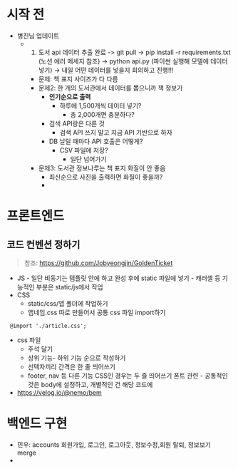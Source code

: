 
# 시작 전

- 병진님 업데이트
	- 1.  도서 api 데이터 추출 완료 -> git pull -> pip install -r requirements.txt (노션 에러 메세지 참조) -> python api.py (파이썬 실행해 모델에 데이터 넣기) -> 내일 어떤 데이터를 넣을지 회의하고 진행!!!
		- 문제: 책 표지 사이즈가 다 다름
		- 문제2: 한 개의 도서관에서 데이터를 뽑으니까 책 정보가 
			- **인기순으로 출력**
				- 하루에 1,500개씩 데이터 넣기?
					- 총 2,000개면 충분하다?
			- 검색 API랑은 다른 것 
				- 검색 API 쓰지 말고 지금  API 기반으로 하자 
			- DB 날릴 때마다 API 호출은 어떻게?
				- CSV 파일에 저장?
					- 일단 넘어가기
		- 문제3: 도서관 정보나루는 책 표지 화질이 안 좋음 
			- 최신순으로 사진을 출력하면 화질이 좋을까?
			- 

# 프론트엔드 

## 코드 컨벤션 정하기
> 참조:  https://github.com/Jobyeongjin/GoldenTicket

-    JS
    -   일단 비동기는 템플릿 안에 하고 완성 후에 static 파일에 넣기
    -   캐러셀 등 기능적인 부분은 static/js에서 작업
-   CSS
    -   static/css/앱 폴더에 작업하기
    -   앱네임.css 따로 만들어서 공통 css 파일 import하기
```
 @import './article.css';
```
 -   css 파일
	 - 주석 달기
	 - 상위 기능- 하위 기능 순으로 작성하기
	 - 선택자끼리 간격은 한 줄 띄어쓰기 
	 - footer, nav 등 다른 기능 CSS인 경우는 두 즐 띄어쓰기
폰트 관련
	- 공통적인 것은 body에 설정하고, 개별적인 건 해당 코드에
- https://velog.io/@nemo/bem

# 백엔드 구현 

- 민우: accounts 회원가입, 로그인, 로그아웃, 정보수정,회원 탈퇴, 정보보기 merge
- 
